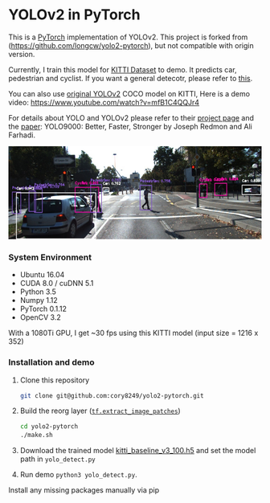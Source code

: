 # YOLOv2 in PyTorch
This is a [PyTorch](https://github.com/pytorch/pytorch)
implementation of YOLOv2.
This project is forked from (https://github.com/longcw/yolo2-pytorch), but not compatible with origin version.

Currently, I train this model for [KITTI Dataset](http://www.cvlibs.net/datasets/kitti/) to demo. It predicts car, pedestrian and cyclist. If you want a general detecotr, please refer to [this](https://github.com/longcw/yolo2-pytorch).

You can also use [original YOLOv2](https://github.com/pjreddie/darknet) COCO model on KITTI, Here is a demo video:
https://www.youtube.com/watch?v=mfB1C4QQJr4

For details about YOLO and YOLOv2 please refer to their [project page](https://pjreddie.com/darknet/yolo/) 
and the [paper](https://arxiv.org/abs/1612.08242):
YOLO9000: Better, Faster, Stronger by Joseph Redmon and Ali Farhadi.

<p align="center">
  <img src="demo/detection_0030.jpg" width=612 height=185>
</p>

### System Environment
+ Ubuntu 16.04
+ CUDA 8.0 / cuDNN 5.1
+ Python 3.5
+ Numpy 1.12
+ PyTorch 0.1.12
+ OpenCV 3.2

With a 1080Ti GPU, I get ~30 fps using this KITTI model (input size = 1216 x 352)

### Installation and demo
1. Clone this repository
    ```bash
    git clone git@github.com:cory8249/yolo2-pytorch.git
    ```

2. Build the reorg layer ([`tf.extract_image_patches`](https://www.tensorflow.org/api_docs/python/tf/extract_image_patches))
    ```bash
    cd yolo2-pytorch
    ./make.sh
    ```
3. Download the trained model [kitti_baseline_v3_100.h5](https://drive.google.com/file/d/0B3IzhcU-mEUsWnBIcW00aUsteTQ) 
and set the model path in `yolo_detect.py`
4. Run demo `python3 yolo_detect.py`. 

Install any missing packages manually via pip
